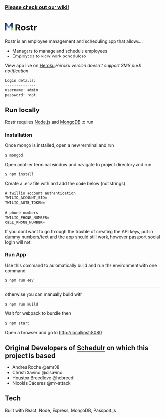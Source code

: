 ### [Please check out our wiki!](https://github.com/Mystr-Melbourne/Rostr/wiki)

# <img src="https://raw.githubusercontent.com/Mystr-Melbourne/rostr/master/public/assets/images/M.png" width="25"> Rostr

Rostr is an employee management and scheduling app that allows…
* Managers to manage and schedule employees
* Employees to view work scheduleso

View app live on [Heroku](https://rostrlive.herokuapp.com/)
*Heroku version doesn't support SMS push notification*

```
Login details:
--------------
username: admin
password: root
```

## Run locally

Rostr requires [Node.js](https://nodejs.org/) and [MongoDB](https://docs.mongodb.com/manual/installation/) to run

### Installation
Once mongo is installed, open a new terminal and run 

`$ mongod`

Open another terminal window and navigate to project directory and run

`$ npm install`

Create a .env file with and add the code below (not strings)

``` 
# twillio account authentication
TWILIO_ACCOUNT_SID=
TWILIO_AUTH_TOKEN=

# phone numbers
TWILIO_PHONE_NUMBER=
CELL_PHONE_NUMBER=
```

If you dont want to go through the trouble of creating the API keys, put in dummy numbers/text and the app should still work, however passport social login will not.

### Run App

Use this command to automatically build and run the environment with one command

`$ npm run dev`

---

otherwise you can manually build with

`$ npm run build`

Wait for webpack to bundle then

`$ npm start`

Open a browser and go to [http://localhost:8080](http://localhost:8080)

## Original Developers of [Schedulr](https://github.com/clsavino/react-shift-scheduler) on which this project is based
* Andrea Roche @amr08
* Christi Savino @clsavino
* Houston Breedlove @hcbreedl
* Nicolás Cáceres @mr-attack

## Tech
Built with React, Node, Express, MongoDB, Passport.js
